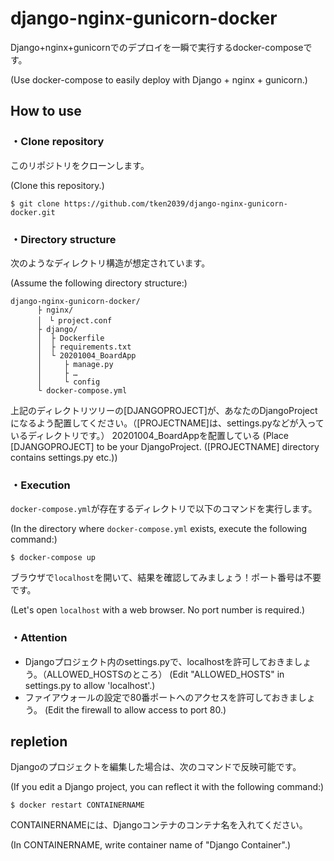 # django-nginx-gunicorn-docker

Django+nginx+gunicornでのデプロイを一瞬で実行するdocker-composeです。

(Use docker-compose to easily deploy with Django + nginx + gunicorn.)

## How to use

### ・Clone repository
このリポジトリをクローンします。

(Clone this repository.)

```
$ git clone https://github.com/tken2039/django-nginx-gunicorn-docker.git
```
### ・Directory structure
次のようなディレクトリ構造が想定されています。

(Assume the following directory structure:)

```
django-nginx-gunicorn-docker/
      ├ nginx/
      │　└ project.conf
      ├ django/
      │  ├ Dockerfile
      │  ├ requirements.txt
      │  └ 20201004_BoardApp
      │     ├ manage.py
      │     ├ …
      │     └ config
      └ docker-compose.yml
```

上記のディレクトリツリーの[DJANGOPROJECT]が、あなたのDjangoProjectになるよう配置してください。（[PROJECTNAME]は、settings.pyなどが入っているディレクトリです。）
20201004_BoardAppを配置している
(Place [DJANGOPROJECT] to be your DjangoProject. ([PROJECTNAME] directory contains settings.py etc.))

### ・Execution
`docker-compose.yml`が存在するディレクトリで以下のコマンドを実行します。

(In the directory where `docker-compose.yml` exists, execute the following command:)

```
$ docker-compose up
```

ブラウザで`localhost`を開いて、結果を確認してみましょう！ポート番号は不要です。

(Let's open `localhost` with a web browser. No port number is required.)

### ・Attention
- Djangoプロジェクト内のsettings.pyで、localhostを許可しておきましょう。（ALLOWED_HOSTSのところ）
(Edit "ALLOWED_HOSTS" in settings.py to allow 'localhost'.)
- ファイアウォールの設定で80番ポートへのアクセスを許可しておきましょう。
(Edit the firewall to allow access to port 80.)

## repletion

Djangoのプロジェクトを編集した場合は、次のコマンドで反映可能です。

(If you edit a Django project, you can reflect it with the following command:)

```
$ docker restart CONTAINERNAME
```

CONTAINERNAMEには、Djangoコンテナのコンテナ名を入れてください。

(In CONTAINERNAME, write container name of "Django Container".)
